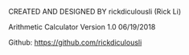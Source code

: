 CREATED AND DESIGNED BY rickdiculousli (Rick Li)

Arithmetic Calculator Version 1.0 06/19/2018

Github: https://github.com/rickdiculousli